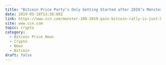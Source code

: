 ```yaml
---
title: "Bitcoin Price Party’s Only Getting Started after 2019’s Monster 100% Surge"
date: 2019-05-18T13:38:08Z
link: https://www.ccn.com/monster-100-2019-gain-bitcoin-rally-is-just-beginning?utm_medium=RSS&utm_source=hune
site: www.ccn.com
topic: crypto
category:
  - Bitcoin Price News
  - Crypto
  - News
  - Bitcoin
draft: false
---
```

